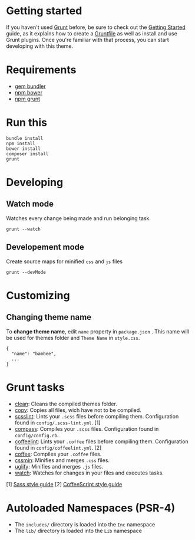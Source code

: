 # Getting started
If you haven't used [Grunt](http://gruntjs.com/) before, be sure to check out the [Getting Started](http://gruntjs.com/getting-started) guide, as it explains how to create a [Gruntfile](http://gruntjs.com/sample-gruntfile) as well as install and use Grunt plugins. Once you're familiar with that process, you can start developing with this theme.

# Requirements
- [gem bundler](http://bundler.io/)
- [npm bower](http://bower.io/)
- [npm grunt](http://gruntjs.com/)

# Run this
```
bundle install
npm install
bower install
composer install
grunt
```

# Developing
## Watch mode
Watches every change being made and run belonging task.
```
grunt --watch
```
## Developement mode
Create source maps for minified `css` and `js` files
```
grunt --devMode
```

# Customizing
## Changing theme name
To **change theme name**, edit `name` property in `package.json` . This name will be used for themes folder and `Theme Name` in `style.css`.
```
{
  "name": "bambee",
  ...
}
```

# Grunt tasks
- [clean](https://github.com/gruntjs/grunt-contrib-clean): Cleans the compiled themes folder.
- [copy](https://github.com/gruntjs/grunt-contrib-copy): Copies all files, wich have not to be compiled.
- [scsslint](https://github.com/ahmednuaman/grunt-scss-lint): Lints your `.scss` files before compiling them. Configuration found in `config/.scss-lint.yml`. [1]
- [compass](https://github.com/gruntjs/grunt-contrib-compass): Compiles your `.scss` files. Configuration found in `config/config.rb`.
- [coffeelint](https://github.com/vojtajina/grunt-coffeelint): Lints your `.coffee` files before compiling them. Configuration found in `config/coffeelint.yml`. [2]
- [coffee](https://github.com/gruntjs/grunt-contrib-coffee): Compiles your `.coffee` files.
- [cssmin](https://github.com/gruntjs/grunt-contrib-cssmin): Minifies and merges `.css` files.
- [uglify](https://github.com/gruntjs/grunt-contrib-uglify): Minifies and merges `.js` files.
- [watch](https://github.com/gruntjs/grunt-contrib-watch): Watches for changes in your files and executes tasks.

[1] [Sass style guide](http://sass-guidelin.es/)
[2] [CoffeeScript style guide](https://github.com/polarmobile/coffeescript-style-guide)

# Autoloaded Namespaces (PSR-4)
- The `includes/` directory is loaded into the `Inc` namespace
- The `lib/` directory is loaded into the `Lib` namespace